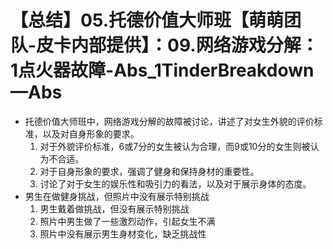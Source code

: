 # 【总结】05.托德价值大师班【萌萌团队-皮卡内部提供】：09.网络游戏分解：1点火器故障-Abs_1TinderBreakdown—Abs

-   托德价值大师班中，网络游戏分解的故障被讨论，讲述了对女生外貌的评价标准，以及对自身形象的要求。
    1.  对于外貌评价标准，6或7分的女生被认为合理，而9或10分的女生则被认为不合适。
    2.  对于自身形象的要求，强调了健身和保持身材的重要性。
    3.  讨论了对于女生的娱乐性和吸引力的看法，以及对于展示身体的态度。
-   男生在做健身挑战，但照片中没有展示特别挑战
    1.  男生戴着做挑战，但没有展示特别挑战
    2.  照片中男生做了一些激烈动作，引起女生不满
    3.  照片中没有展示男生身材变化，缺乏挑战性